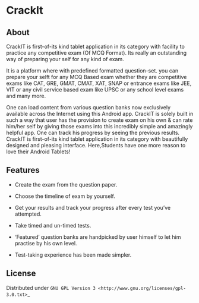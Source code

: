 CrackIt
=======

About
-----

CrackIT is first-of-its kind tablet application in its category with facility to practice any competitive exam (Of MCQ Format). 
Its really an outstanding way of preparing your self for any kind of exam.

It is a platform where with predefined formatted question-set. you can prepare your selft for any MCQ Based exam whether they are competitive exams like CAT, GRE, GMAT, CMAT, XAT, SNAP or entrance exams like JEE, VIT or any civil service based exam like UPSC or any school level exams and many more.

One can load content from various question banks now exclusively available across the Internet using this Android app. 
CrackIT is solely built in such a way that user has the provision to create exam on his own & can rate him/her self by giving those exams into this incredibly simple and amazingly helpful app. 
One can track his progress by seeing the previous results.
CrackIT is first-of-its kind tablet application in its category with beautifully designed and pleasing interface. 
Here,Students have one more reason to love their Android Tablets!

Features
--------

- Create the exam from the question paper.

- Choose the timeline of exam by yourself.

- Get your results and track your progress after every test you’ve attempted.

- Take timed and un-timed tests.

- ‘Featured’ question banks are handpicked by user himself to let him practise by his own level.

- Test-taking experience has been made simpler.

License
-------

Distributed under `GNU GPL Version 3
<http://www.gnu.org/licenses/gpl-3.0.txt>`_

